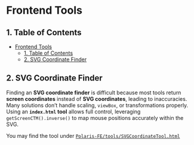 # Frontend Tools
## 1. Table of Contents
- [Frontend Tools](#frontend-tools)
  - [1. Table of Contents](#1-table-of-contents)
  - [2. SVG Coordinate Finder](#2-svg-coordinate-finder)

## 2. SVG Coordinate Finder
Finding an **SVG coordinate finder** is difficult because most tools return **screen coordinates** instead of **SVG coordinates**, leading to inaccuracies. Many solutions don’t handle scaling, `viewBox`, or transformations properly. Using an **`index.html` tool** allows full control, leveraging `getScreenCTM().inverse()` to map mouse positions accurately within the SVG.

You may find the tool under [`Polaris-FE/tools/SVGCoordinateTool.html`](/Polaris-FE/tools/SVGCoordinateTool.html)